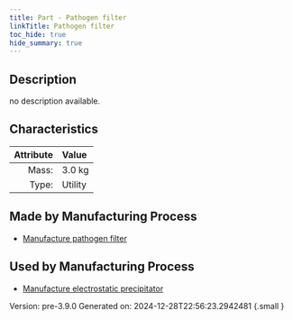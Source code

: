 ```yaml
---
title: Part - Pathogen filter
linkTitle: Pathogen filter
toc_hide: true
hide_summary: true
---
```


## Description
no description available.

## Characteristics

| Attribute      | Value |
|--------:|:------|
|Mass:|3.0 kg|
|Type:|Utility|

## Made by Manufacturing Process

- [Manufacture pathogen filter](/docs/definitions/process/manufacture-pathogen-filter)

## Used by Manufacturing Process

- [Manufacture electrostatic precipitator](/docs/definitions/process/manufacture-electrostatic-precipitator)


Version: pre-3.9.0 Generated on: 2024-12-28T22:56:23.2942481
{.small }

